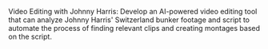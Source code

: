 
Video Editing with Johnny Harris: Develop an AI-powered video editing tool that can analyze Johnny Harris' Switzerland bunker footage and script to automate the process of finding relevant clips and creating montages based on the script.

